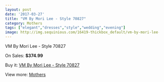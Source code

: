 ```yaml
---
layout: post
date: '2017-03-27'
title: "VM By Mori Lee - Style 70827"
category: Mothers
tags: ["elegant","dresses","style","wedding","evening"]
image: http://img.sequinious.com/16419-thickbox_default/vm-by-mori-lee-style-70827.jpg
---
```

VM By Mori Lee - Style 70827

On Sales: **$374.99**
<a href="https://www.sequinious.com/mothers/7746-vm-by-mori-lee-style-70827.html"><amp-img layout="responsive" width="600" height="600" src="//img.sequinious.com/16419-thickbox_default/vm-by-mori-lee-style-70827.jpg" alt="VM By Mori Lee - Style 70827 0" /></a>
<a href="https://www.sequinious.com/mothers/7746-vm-by-mori-lee-style-70827.html"><amp-img layout="responsive" width="600" height="600" src="//img.sequinious.com/16421-thickbox_default/vm-by-mori-lee-style-70827.jpg" alt="VM By Mori Lee - Style 70827 1" /></a>
<a href="https://www.sequinious.com/mothers/7746-vm-by-mori-lee-style-70827.html"><amp-img layout="responsive" width="600" height="600" src="//img.sequinious.com/16420-thickbox_default/vm-by-mori-lee-style-70827.jpg" alt="VM By Mori Lee - Style 70827 2" /></a>

Buy it: [VM By Mori Lee - Style 70827](https://www.sequinious.com/mothers/7746-vm-by-mori-lee-style-70827.html "VM By Mori Lee - Style 70827")

View more: [Mothers](https://www.sequinious.com/6-mothers "Mothers")